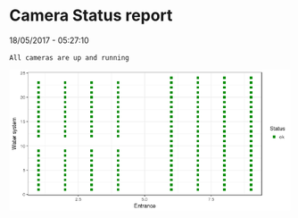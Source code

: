 Camera Status report
================
18/05/2017 - 05:27:10

    All cameras are up and running

![](camreport_files/figure-markdown_github/unnamed-chunk-2-1.png)
